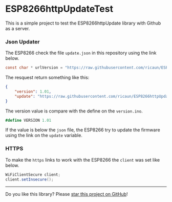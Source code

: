 # ESP8266httpUpdateTest

This is a simple project to test the ESP8266httpUpdate library with Github as a server.

### Json Updater

The ESP8266 check the file `update.json` in this repository using the link below.

```c#
const char * urlVersion = "https://raw.githubusercontent.com/ricaun/ESP8266httpUpdateTest/main/update.json";
```

The resquest return something like this:

```json
{
    "version": 1.01,
    "update": "https://raw.githubusercontent.com/ricaun/ESP8266httpUpdateTest/main/update_1.01.bin"
}
```

The version value is compare with the define on the `version.ino`.

```c#
#define VERSION 1.01
```

If the value is below the `json` file, the ESP8266 try to update the firmware using the link on the `update` variable.

### HTTPS

To make the `https` links to work with the ESP8266 the `client` was set like below.

```c#
WiFiClientSecure client;
client.setInsecure();
```

---

Do you like this library? Please [star this project on GitHub](https://github.com/ricaun/ESP8266httpUpdateTest/stargazers)!